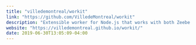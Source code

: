 ```yaml
---
title: "villedemontreal/workit"
link: "https://github.com/VilledeMontreal/workit"
description: "Extensible worker for Node.js that works with both Zeebe and Camunda BPM platforms powered by TypeScript"
website: "https://villedemontreal.github.io/workit/"
date: 2019-06-30T13:05:09-04:00
---
```

